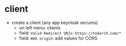# client

* create a client (any app keycloak secures)
    - on left menu: clients
    - field: `Valid Redirect URIs`: `https://todarch.com/*`
    - field: `Web origin`: add values for CORS
